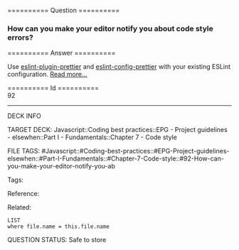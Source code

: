 ========== Question ==========  

### How can you make your editor notify you about code style errors?  

========== Answer ==========  

Use [eslint-plugin-prettier](https://github.com/prettier/eslint-plugin-prettier) and [eslint-config-prettier](https://github.com/prettier/eslint-config-prettier) with your existing ESLint configuration. [Read more...](https://github.com/prettier/eslint-config-prettier#installation)

========== Id ==========  
92

---

DECK INFO

TARGET DECK: Javascript::Coding best practices::EPG - Project guidelines - elsewhen::Part I - Fundamentals::Chapter 7 - Code style

FILE TAGS: #Javascript::#Coding-best-practices::#EPG-Project-guidelines-elsewhen::#Part-I-Fundamentals::#Chapter-7-Code-style::#92-How-can-you-make-your-editor-notify-you-ab

Tags:

Reference:

Related:

```dataview
LIST
where file.name = this.file.name
````
QUESTION STATUS: Safe to store
